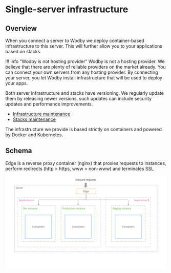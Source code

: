 # Single-server infrastructure

## Overview

When you connect a server to Wodby we deploy container-based infrastructure to this server. This will further allow you to your applications based on stacks.

!!! info "Wodby is not hosting provider"
    Wodby is not a hosting provider. We believe that there are plenty of reliable providers on the market already. You can connect your own servers from any hosting provider. By connecting your server, you let Wodby install infrastructure that will be used to deploy your apps.

Both server infrastructure and stacks have versioning. We regularly update them by releasing newer versions, such updates can include security updates and performance improvements.

* [Infrastructure maintenance](maintenance.md)
* [Stacks maintenance](../stacks/maintenance.md)

The infrastructure we provide is based strictly on containers and powered by Docker and Kubernetes.

## Schema

Edge is a reverse proxy container (nginx) that proxies requests to instances, perform redirects (http > https, www > non-www) and terminates SSL 

![](../assets/schema.png)​
